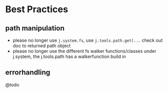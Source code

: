 # Best Practices

## path manipulation

- please no longer use ```j.system.fs```, use ```j.tools.path.get(...``` check out doc to returned path object
- please no longer use the different fs walker functions/classes under j.system, the j.tools.path has a walkerfunction build in


## errorhandling

@todo

